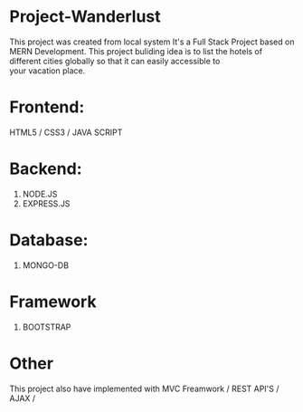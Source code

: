 # Project-Wanderlust

This project was created from local system
It's a Full Stack Project based on MERN Development. This project buliding idea is to list the hotels of different cities globally so that it can easily accessible to  
 your vacation place.

# Frontend:

HTML5 / CSS3 / JAVA SCRIPT

# Backend:

1. NODE.JS
2. EXPRESS.JS

# Database:

1. MONGO-DB

# Framework

1. BOOTSTRAP

# Other

This project also have implemented with MVC Freamwork / REST API'S / AJAX /
